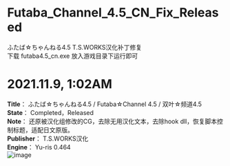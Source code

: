 # Futaba_Channel_4.5_CN_Fix_Released
ふたば☆ちゃんねる4.5 T.S.WORKS汉化补丁修复  
下载 futaba4.5_cn.exe 放入游戏目录下运行即可  

# 2021.11.9, 1:02AM
**Title**： ふたば☆ちゃんねる4.5 / Futaba☆Channel 4.5 / 双叶☆频道4.5  
**State**： Completed，Released  
**Note**： 还原被汉化组修改的CG，去除无用汉化文本，去除hook dll，恢复脚本控制标题，适配日文原版。  
**Publisher**： T.S.WORKS汉化  
**Engine**： Yu-ris 0.464  
![image](https://github.com/Dir-A/My_Gal_Patch_Fix_List/blob/main/Sample/%E3%81%B5%E3%81%9F%E3%81%B0%E2%98%86%E3%81%A1%E3%82%83%E3%82%93%E3%81%AD%E3%82%8B4.5.png)

